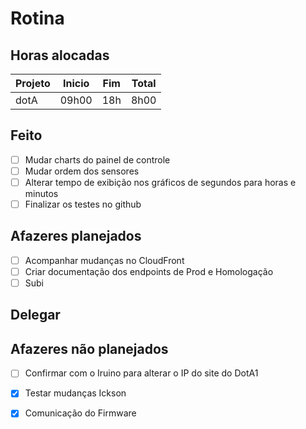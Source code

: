 # Rotina

## Horas alocadas

Projeto | Inicio | Fim | Total
--------|-------|-------|------
dotA    | 09h00 | 18h | 8h00

## Feito

- [ ] Mudar charts do painel de controle
- [ ] Mudar ordem dos sensores
- [ ] Alterar tempo de exibição nos gráficos de segundos para horas e minutos
- [ ] Finalizar os testes no github

## Afazeres planejados

- [ ] Acompanhar mudanças no CloudFront
- [ ] Criar documentação dos endpoints de Prod e Homologação
- [ ] Subi

## Delegar



## Afazeres não planejados

- [ ] Confirmar com o Iruino para alterar o IP do site do DotA1
- [x] Testar mudanças Ickson
- [x] Comunicação do Firmware


<!--stackedit_data:
eyJoaXN0b3J5IjpbMTYzNjY1NDg5MCwtODMxNjQwMjYxLDE5OD
k4OTYyMzUsMTQ0OTM1NTUwLC0xNDkxMzUzNjUwLDUxNzI0NzA2
MiwtNjY4MTYyNDIyLC01OTE0MjU5OTgsLTYyOTg3MTIyMiwxNj
M2MDM1NTc4LC0xNDg2Mjc0MzAxLC0xMTYxODE3LDc2NTQ5ODIx
OSwtMTkxMzE0MjM5Miw3NTgyNzgyOTYsMTM0NDAzNjMxNyw2Mj
YyNDIyNDUsMTg4MjAyODE1MywtMTEwODYwNjAzNSw3NTA2MTY1
NTNdfQ==
-->